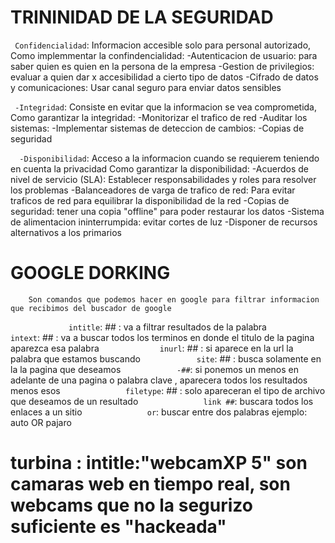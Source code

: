 # TRININIDAD DE LA SEGURIDAD 
   `  Confidencialidad `: Informacion accesible solo para personal autorizado, 
            Como implemmentar la confindencialidad:
                        -Autenticacion de usuario: para saber quien es quien en la persona de la empresa
                        -Gestion de privilegios: evaluar a quien dar x accesibilidad a cierto tipo de datos 
                        -Cifrado de datos y comunicaciones: Usar canal seguro para enviar datos sensibles
    
   ` -Integridad`: Consiste en evitar que la informacion se vea comprometida,
            Como garantizar la integridad:
                        -Monitorizar el trafico de red
                        -Auditar los sistemas:
                        -Implementar sistemas de deteccion de cambios:
                        -Copias de seguridad
    
  `  -Disponibilidad`: Acceso a la informacion cuando se requierem teniendo en cuenta la privacidad
            Como garantizar la disponibilidad:
                        -Acuerdos de nivel de servicio (SLA): Establecer responsabilidades y roles para resolver los problemas
                        -Balanceadores de varga de trafico de red: Para evitar traficos de red para equilibrar la disponibilidad de la red
                        -Copias de seguridad: tener una copia "offline" para poder restaurar los datos
                        -Sistema de alimentacion ininterrumpida: evitar cortes de luz
                        -Disponer de recursos alternativos a los primarios

# GOOGLE DORKING
        Son comandos que podemos hacer en google para filtrar informacion que recibimos del buscador de google  
   `             intitle`: ## : va a filtrar resultados de la palabra 
   `             intext`: ## : va a buscar todos los terminos en donde el titulo de la pagina aparezca esa palabra
   `             inurl`: ## : si aparece en la url la palabra que estamos buscando
   `            site`: ## : busca solamente en la la pagina que deseamos
   `             -## `: si ponemos un menos en adelante de una pagina o palabra clave , aparecera todos los resultados menos esos
  `              filetype`: ## : solo apareceran el tipo de archivo que deseamos de un resultado
  `              link ##`: buscara todos los enlaces a un sitio
  `              or`: buscar entre dos palabras ejemplo: auto OR pajaro

# turbina : intitle:"webcamXP 5" son camaras web en tiempo real, son webcams que no la segurizo suficiente es "hackeada"

